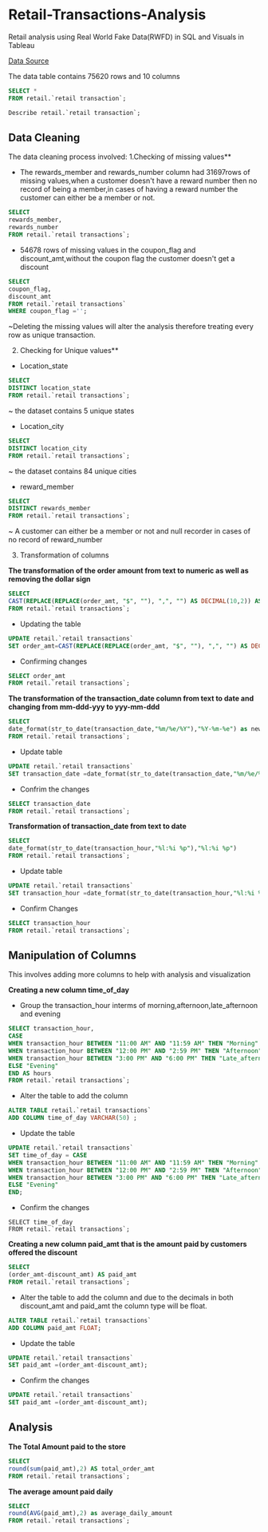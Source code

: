 # Retail-Transactions-Analysis
Retail analysis using Real World Fake Data(RWFD) in SQL  and Visuals in Tableau

[Data Source](https://data.world/markbradbourne/rwfd-real-world-fake-data/workspace/file?filename=Retail+Transactions.csv)

The data table contains 75620 rows and 10 columns
``` sql
SELECT *
FROM retail.`retail transaction`;
```


``` sql
Describe retail.`retail transaction`;
```

## Data Cleaning
The data cleaning process involved:
1.Checking of missing values**
+ The rewards_member and rewards_number column had 31697rows of missing values,when a customer doesn't have a reward number then no record of being a member,in cases of having a reward number the customer can either be a member or not.

``` sql
SELECT 
rewards_member,
rewards_number
FROM retail.`retail transactions`;
```
+ 54678 rows of missing values in the coupon_flag and discount_amt,without the coupon flag the customer doesn't get a discount
``` sql
SELECT 
coupon_flag,
discount_amt
FROM retail.`retail transactions`
WHERE coupon_flag ='';
```
~Deleting the missing values will alter the analysis therefore treating every row as unique transaction.

2. Checking for Unique values** 
+ Location_state
``` sql
SELECT 
DISTINCT location_state
FROM retail.`retail transactions`;
``` 
~ the dataset contains 5 unique states

+ Location_city
``` sql
SELECT 
DISTINCT location_city
FROM retail.`retail transactions`;
```
~ the dataset contains 84 unique cities

+ reward_member
``` sql 
SELECT 
DISTINCT rewards_member
FROM retail.`retail transactions`;
``` 
~ A customer can either be a member or not and null recorder in cases of no record of reward_number

3. Transformation of columns

**The transformation of the order amount from text to numeric as well as removing the dollar sign**

``` sql
SELECT 
CAST(REPLACE(REPLACE(order_amt, "$", ""), ",", "") AS DECIMAL(10,2)) AS new_amt
FROM retail.`retail transactions`;
```

* Updating the table

``` sql
UPDATE retail.`retail transactions`
SET order_amt=CAST(REPLACE(REPLACE(order_amt, "$", ""), ",", "") AS DECIMAL(10,2));
```
* Confirming changes 
``` sql
SELECT order_amt
FROM retail.`retail transactions`;
```

**The transformation of the transaction_date column from text to date and changing from mm-ddd-yyy to yyy-mm-ddd** 

``` sql
SELECT
date_format(str_to_date(transaction_date,"%m/%e/%Y"),"%Y-%m-%e") as new_date
FROM retail.`retail transactions`;
```

* Update table

``` sql
UPDATE retail.`retail transactions`
SET transaction_date =date_format(str_to_date(transaction_date,"%m/%e/%Y"),"%Y-%m-%e");
```

+ Confrim the changes

``` sql
SELECT transaction_date
FROM retail.`retail transactions`;
```

**Transformation of transaction_date from text to date** 

``` sql
SELECT 
date_format(str_to_date(transaction_hour,"%l:%i %p"),"%l:%i %p")
FROM retail.`retail transactions`;
``` 
+ Update table
``` sql
UPDATE retail.`retail transactions`
SET transaction_hour =date_format(str_to_date(transaction_hour,"%l:%i %p"),"%l:%i %p");
```
+ Confirm Changes

``` sql
SELECT transaction_hour
FROM retail.`retail transactions`;
```
## Manipulation of Columns 
This involves adding more columns to help with analysis and visualization

**Creating a new column time_of_day**

+ Group the transaction_hour interms of morning,afternoon,late_afternoon and evening

``` sql
SELECT transaction_hour,
CASE 
WHEN transaction_hour BETWEEN "11:00 AM" AND "11:59 AM" THEN "Morning"
WHEN transaction_hour BETWEEN "12:00 PM" AND "2:59 PM" THEN "Afternoon"
WHEN transaction_hour BETWEEN "3:00 PM" AND "6:00 PM" THEN "Late_afternoon"
ELSE "Evening"
END AS hours
FROM retail.`retail transactions`;
```
+ Alter the table to add the column

``` sql
ALTER TABLE retail.`retail transactions`
ADD COLUMN time_of_day VARCHAR(50) ;
```
+ Update the table
```sql
UPDATE retail.`retail transactions`
SET time_of_day = CASE 
WHEN transaction_hour BETWEEN "11:00 AM" AND "11:59 AM" THEN "Morning"
WHEN transaction_hour BETWEEN "12:00 PM" AND "2:59 PM" THEN "Afternoon"
WHEN transaction_hour BETWEEN "3:00 PM" AND "6:00 PM" THEN "Late_afternoon"
ELSE "Evening"
END;
``` 
+ Confirm the changes
```
SELECT time_of_day
FROM retail.`retail transactions`;
```
**Creating a new column paid_amt that is the amount paid by customers offered the discount**

``` sql 
SELECT 
(order_amt-discount_amt) AS paid_amt
FROM retail.`retail transactions`;
```
+ Alter the table to add the column and due to the decimals in both discount_amt and paid_amt the column type will be float.
``` sql
ALTER TABLE retail.`retail transactions`
ADD COLUMN paid_amt FLOAT;
```
+ Update the table
``` sql
UPDATE retail.`retail transactions`
SET paid_amt =(order_amt-discount_amt);
```
+ Confirm the changes 
 ``` sql
UPDATE retail.`retail transactions`
SET paid_amt =(order_amt-discount_amt);
```

## Analysis

**The Total Amount paid to the store**

``` sql
SELECT 
round(sum(paid_amt),2) AS total_order_amt
FROM retail.`retail transactions`;
```

**The average amount paid daily**
``` sql
SELECT
round(AVG(paid_amt),2) as average_daily_amount
FROM retail.`retail transactions`;
```

